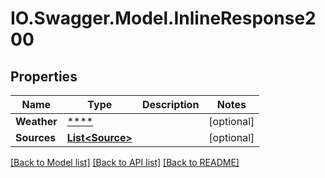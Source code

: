# IO.Swagger.Model.InlineResponse200
## Properties

Name | Type | Description | Notes
------------ | ------------- | ------------- | -------------
**Weather** | [****](.md) |  | [optional] 
**Sources** | [**List&lt;Source&gt;**](Source.md) |  | [optional] 

[[Back to Model list]](../README.md#documentation-for-models) [[Back to API list]](../README.md#documentation-for-api-endpoints) [[Back to README]](../README.md)

